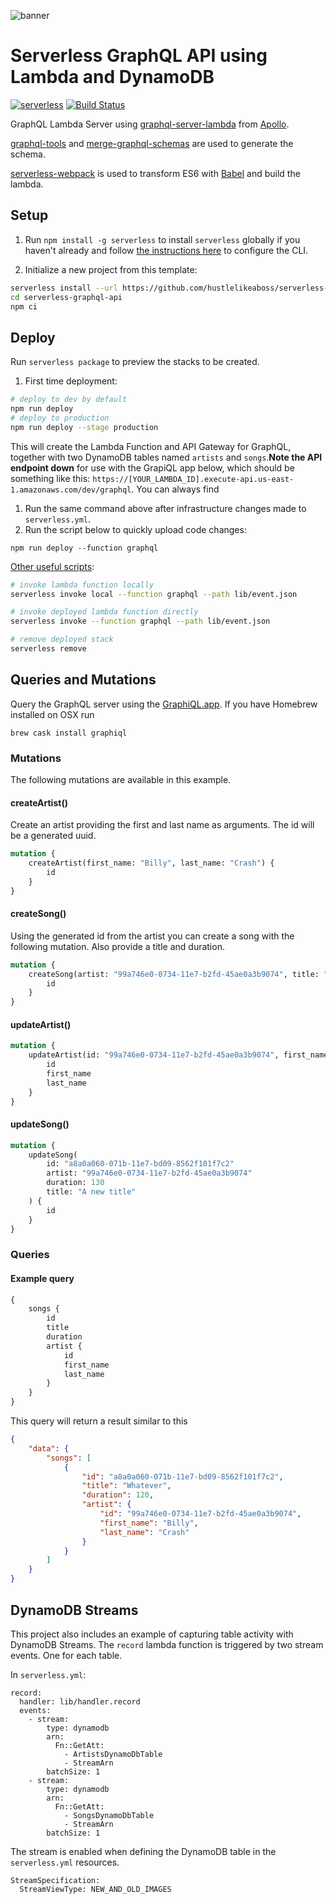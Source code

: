 ![banner](https://user-images.githubusercontent.com/4102106/28962905-7e5aa6d0-7907-11e7-8b0e-022c0cd73a42.png)

# Serverless GraphQL API using Lambda and DynamoDB

[![serverless](http://public.serverless.com/badges/v3.svg)](http://www.serverless.com)
[![Build Status](https://travis-ci.org/boazdejong/serverless-graphql-api.svg?branch=master)](https://travis-ci.org/boazdejong/serverless-graphql-api)

GraphQL Lambda Server using [graphql-server-lambda](https://github.com/apollographql/graphql-server/tree/master/packages/graphql-server-lambda) from [Apollo](http://dev.apollographql.com/).

[graphql-tools](https://github.com/apollographql/graphql-tools) and [merge-graphql-schemas](https://github.com/okgrow/merge-graphql-schemas) are used to generate the schema.

[serverless-webpack](https://github.com/elastic-coders/serverless-webpack) is used to transform ES6 with [Babel](https://babeljs.io/) and build the lambda.

## Setup

1. Run `npm install -g serverless` to install `serverless` globally if you haven't already and follow [the instructions here](https://serverless.com/framework/docs/providers/aws/cli-reference/config-credentials/) to configure the CLI.

2. Initialize a new project from this template:

```bash
serverless install --url https://github.com/hustlelikeaboss/serverless-graphql-api
cd serverless-graphql-api
npm ci
```

## Deploy

Run `serverless package` to preview the stacks to be created.

1. First time deployment:

```bash
# deploy to dev by default
npm run deploy
# deploy to production
npm run deploy --stage production
```

This will create the Lambda Function and API Gateway for GraphQL, together with two DynamoDB tables named `artists` and `songs`.**Note the API endpoint down** for use with the GrapiQL app below, which should be something like this: `https://[YOUR_LAMBDA_ID].execute-api.us-east-1.amazonaws.com/dev/graphql`. You can always find

1. Run the same command above after infrastructure changes made to `serverless.yml`.
2. Run the script below to quickly upload code changes:

```
npm run deploy --function graphql
```

[Other useful scripts](https://serverless.com/framework/docs/providers/aws/):

```bash
# invoke lambda function locally
serverless invoke local --function graphql --path lib/event.json

# invoke deployed lambda function directly
serverless invoke --function graphql --path lib/event.json

# remove deployed stack
serverless remove
```

## Queries and Mutations

Query the GraphQL server using the [GraphiQL.app](https://github.com/skevy/graphiql-app). If you have Homebrew installed on OSX run

```
brew cask install graphiql
```

### Mutations

The following mutations are available in this example.

#### createArtist()

Create an artist providing the first and last name as arguments. The id will be a generated uuid.

```graphql
mutation {
	createArtist(first_name: "Billy", last_name: "Crash") {
		id
	}
}
```

#### createSong()

Using the generated id from the artist you can create a song with the following mutation. Also provide a title and duration.

```graphql
mutation {
	createSong(artist: "99a746e0-0734-11e7-b2fd-45ae0a3b9074", title: "Whatever", duration: 120) {
		id
	}
}
```

#### updateArtist()

```graphql
mutation {
	updateArtist(id: "99a746e0-0734-11e7-b2fd-45ae0a3b9074", first_name: "John", last_name: "Ruth") {
		id
		first_name
		last_name
	}
}
```

#### updateSong()

```graphql
mutation {
	updateSong(
		id: "a8a0a060-071b-11e7-bd09-8562f101f7c2"
		artist: "99a746e0-0734-11e7-b2fd-45ae0a3b9074"
		duration: 130
		title: "A new title"
	) {
		id
	}
}
```

### Queries

#### Example query

```graphql
{
	songs {
		id
		title
		duration
		artist {
			id
			first_name
			last_name
		}
	}
}
```

This query will return a result similar to this

```json
{
	"data": {
		"songs": [
			{
				"id": "a8a0a060-071b-11e7-bd09-8562f101f7c2",
				"title": "Whatever",
				"duration": 120,
				"artist": {
					"id": "99a746e0-0734-11e7-b2fd-45ae0a3b9074",
					"first_name": "Billy",
					"last_name": "Crash"
				}
			}
		]
	}
}
```

## DynamoDB Streams

This project also includes an example of capturing table activity with DynamoDB Streams.
The `record` lambda function is triggered by two stream events. One for each table.

In `serverless.yml`:

```
record:
  handler: lib/handler.record
  events:
    - stream:
        type: dynamodb
        arn:
          Fn::GetAtt:
            - ArtistsDynamoDbTable
            - StreamArn
        batchSize: 1
    - stream:
        type: dynamodb
        arn:
          Fn::GetAtt:
            - SongsDynamoDbTable
            - StreamArn
        batchSize: 1
```

The stream is enabled when defining the DynamoDB table in the `serverless.yml` resources.

```
StreamSpecification:
  StreamViewType: NEW_AND_OLD_IMAGES
```
